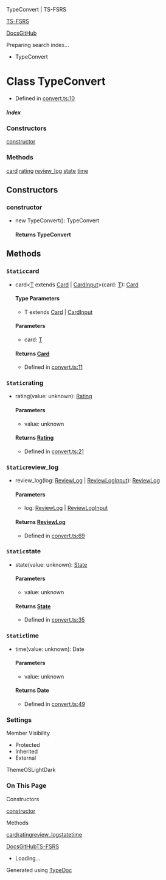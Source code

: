 TypeConvert | TS-FSRS

[TS-FSRS](https://open-spaced-repetition.github.io/ts-fsrs/)

[Docs](https://open-spaced-repetition.github.io/ts-fsrs/)[GitHub](https://github.com/open-spaced-repetition/ts-fsrs)

Preparing search index...

* TypeConvert

Class TypeConvert
=================

* Defined in [convert.ts:10](https://github.com/open-spaced-repetition/ts-fsrs/blob/448c678f6f26c323e9e70bad552dc154ac6f7de6/src/fsrs/convert.ts#L10)

##### Index

### Constructors

[constructor](#constructor)

### Methods

[card](#card)
[rating](#rating)
[review\_log](#review_log)
[state](#state)
[time](#time)

Constructors
------------

### constructor

* new TypeConvert(): TypeConvert

  #### Returns TypeConvert

Methods
-------

### `Static`card

* card<[T](#cardt) extends [Card](../interface\1\2.md) | [CardInput](../interface\1\2.md)>(card: [T](#cardt)): [Card](../interface\1\2.md)

  #### Type Parameters

  + T extends [Card](../interface\1\2.md) | [CardInput](../interface\1\2.md)

  #### Parameters

  + card: [T](#cardt)

  #### Returns [Card](../interface\1\2.md)

  + Defined in [convert.ts:11](https://github.com/open-spaced-repetition/ts-fsrs/blob/448c678f6f26c323e9e70bad552dc154ac6f7de6/src/fsrs/convert.ts#L11)

### `Static`rating

* rating(value: unknown): [Rating](../enum\1\2.md)

  #### Parameters

  + value: unknown

  #### Returns [Rating](../enum\1\2.md)

  + Defined in [convert.ts:21](https://github.com/open-spaced-repetition/ts-fsrs/blob/448c678f6f26c323e9e70bad552dc154ac6f7de6/src/fsrs/convert.ts#L21)

### `Static`review\_log

* review\_log(log: [ReviewLog](../interface\1\2.md) | [ReviewLogInput](../interface\1\2.md)): [ReviewLog](../interface\1\2.md)

  #### Parameters

  + log: [ReviewLog](../interface\1\2.md) | [ReviewLogInput](../interface\1\2.md)

  #### Returns [ReviewLog](../interface\1\2.md)

  + Defined in [convert.ts:69](https://github.com/open-spaced-repetition/ts-fsrs/blob/448c678f6f26c323e9e70bad552dc154ac6f7de6/src/fsrs/convert.ts#L69)

### `Static`state

* state(value: unknown): [State](../enum\1\2.md)

  #### Parameters

  + value: unknown

  #### Returns [State](../enum\1\2.md)

  + Defined in [convert.ts:35](https://github.com/open-spaced-repetition/ts-fsrs/blob/448c678f6f26c323e9e70bad552dc154ac6f7de6/src/fsrs/convert.ts#L35)

### `Static`time

* time(value: unknown): Date

  #### Parameters

  + value: unknown

  #### Returns Date

  + Defined in [convert.ts:49](https://github.com/open-spaced-repetition/ts-fsrs/blob/448c678f6f26c323e9e70bad552dc154ac6f7de6/src/fsrs/convert.ts#L49)

### Settings

Member Visibility

* Protected
* Inherited
* External

ThemeOSLightDark

### On This Page

Constructors

[constructor](#constructor)

Methods

[card](#card)[rating](#rating)[review\_log](#review_log)[state](#state)[time](#time)

[Docs](https://open-spaced-repetition.github.io/ts-fsrs/)[GitHub](https://github.com/open-spaced-repetition/ts-fsrs)[TS-FSRS](../modules.html)

* Loading...

Generated using [TypeDoc](https://typedoc.org/)